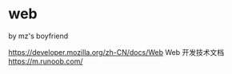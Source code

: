 # web  
by mz's boyfriend

https://developer.mozilla.org/zh-CN/docs/Web    Web 开发技术文档
https://m.runoob.com/
